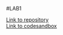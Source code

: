 #LAB1

[Link to repository](https://github.com/GlennVinck/dev5-lab1.git) 
</br>
[Link to codesandbox](https://h3rpwn.codesandbox.io/)